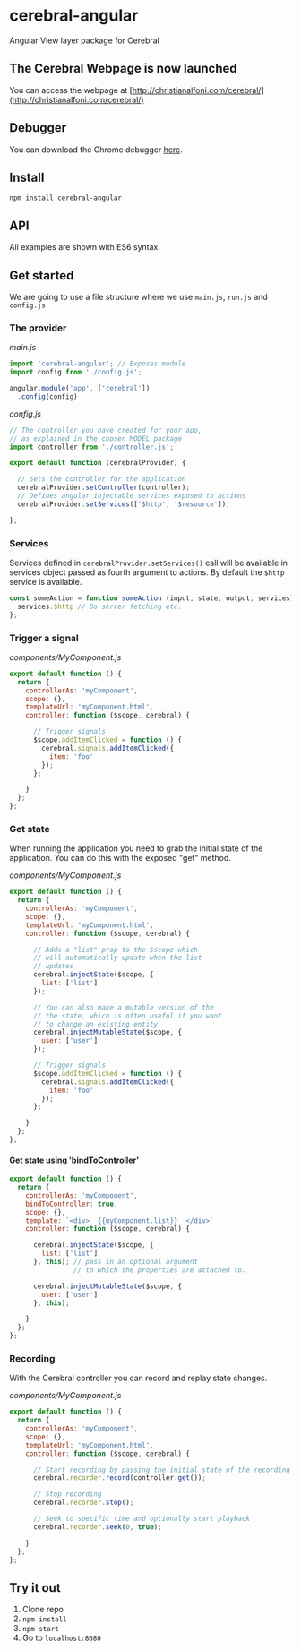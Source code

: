 # cerebral-angular
Angular View layer package for Cerebral

## The Cerebral Webpage is now launched
You can access the webpage at [http://christianalfoni.com/cerebral/](http://christianalfoni.com/cerebral/)

## Debugger
You can download the Chrome debugger [here](https://chrome.google.com/webstore/detail/cerebral-debugger/ddefoknoniaeoikpgneklcbjlipfedbb?hl=no).

## Install
`npm install cerebral-angular`

## API
All examples are shown with ES6 syntax.

## Get started
We are going to use a file structure where we use `main.js`, `run.js` and `config.js`

### The provider
*main.js*
```js
import 'cerebral-angular'; // Exposes module
import config from './config.js';

angular.module('app', ['cerebral'])
  .config(config)
```

*config.js*
```js
// The controller you have created for your app,
// as explained in the chosen MODEL package
import controller from './controller.js';

export default function (cerebralProvider) {

  // Sets the controller for the application
  cerebralProvider.setController(controller);
  // Defines angular injectable services exposed to actions
  cerebralProvider.setServices(['$http', '$resource']);

};
```

### Services
Services defined in `cerebralProvider.setServices()` call will be available in services object passed as fourth argument to actions. By default the `$http` service is available.

```js
const someAction = function someAction (input, state, output, services) {
  services.$http // Do server fetching etc.
};
```

### Trigger a signal
*components/MyComponent.js*
```js
export default function () {
  return {
    controllerAs: 'myComponent',
    scope: {},
    templateUrl: 'myComponent.html',
    controller: function ($scope, cerebral) {

      // Trigger signals
      $scope.addItemClicked = function () {
        cerebral.signals.addItemClicked({
          item: 'foo'
        });
      };

    }
  };
};
```

### Get state
When running the application you need to grab the initial state of the application. You can do this with the exposed "get" method.

*components/MyComponent.js*
```js
export default function () {
  return {
    controllerAs: 'myComponent',
    scope: {},
    templateUrl: 'myComponent.html',
    controller: function ($scope, cerebral) {

      // Adds a "list" prop to the $scope which
      // will automatically update when the list
      // updates
      cerebral.injectState($scope, {
        list: ['list']
      });

      // You can also make a mutable version of the
      // the state, which is often useful if you want
      // to change an existing entity
      cerebral.injectMutableState($scope, {
        user: ['user']
      });

      // Trigger signals
      $scope.addItemClicked = function () {
        cerebral.signals.addItemClicked({
          item: 'foo'
        });
      };

    }
  };
};
```

#### Get state using 'bindToController'
```js
export default function () {
  return {
    controllerAs: 'myComponent',
    bindToController: true,
    scope: {},
    template: `<div>  {{myComponent.list}}  </div>`
    controller: function ($scope, cerebral) {

      cerebral.injectState($scope, {
        list: ['list']
      }, this); // pass in an optional argument 
                // to which the properties are attached to.

      cerebral.injectMutableState($scope, {
        user: ['user']
      }, this);

    }
  };
};
```



### Recording
With the Cerebral controller you can record and replay state changes.

*components/MyComponent.js*
```js
export default function () {
  return {
    controllerAs: 'myComponent',
    scope: {},
    templateUrl: 'myComponent.html',
    controller: function ($scope, cerebral) {

      // Start recording by passing the initial state of the recording
      cerebral.recorder.record(controller.get());

      // Stop recording
      cerebral.recorder.stop();

      // Seek to specific time and optionally start playback
      cerebral.recorder.seek(0, true);

    }
  };
};
```

## Try it out
1. Clone repo
2. `npm install`
3. `npm start`
4. Go to `localhost:8080`
